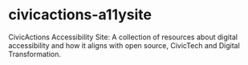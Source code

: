 # civicactions-a11ysite

CivicActions Accessibility Site: A collection of resources about digital accessibility and how it aligns with open source, CivicTech and Digital Transformation.
